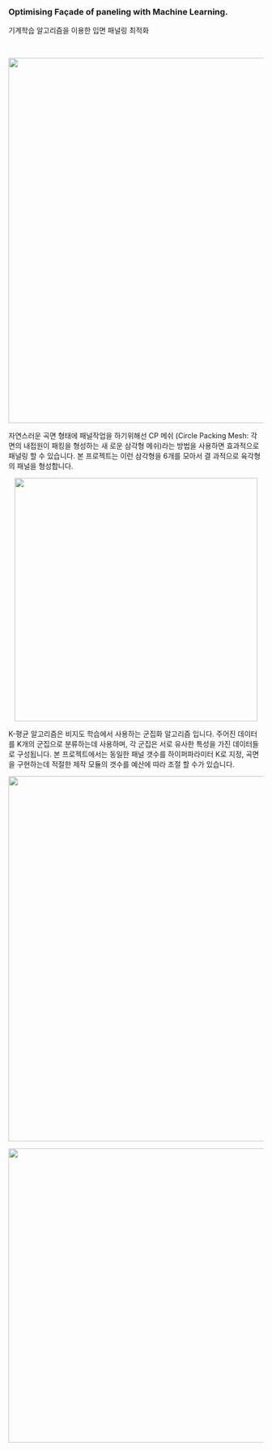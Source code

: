 
<br>

### Optimising Façade of paneling with Machine Learning.

기계학습 알고리즘을 이용한 입면 패널링 최적화

<br>


<p align='center'><img src = "https://velog.velcdn.com/images/1ncarnati0n/post/1afbe05f-cb8c-42ec-9781-c4e881dcb132/image.png" width="720"></p>


자연스러운  곡면  형태에  패널작업을  하기위해선  CP  메쉬 (Circle Packing Mesh: 각 면의 내접원이 패킹을 형성하는 새 로운 삼각형 메쉬)라는 방법을 사용하면 효과적으로  패널링 할 수 있습니다. 본 프로젝트는 이런 삼각형을 6개를 모아서 결 과적으로 육각형의 패널을 형성합니다.


<p align='center'><img src = "https://velog.velcdn.com/images/1ncarnati0n/post/4a3d1244-494d-44ed-9d2c-6bc30c9c4183/image.jpg" width="480"></p>


K-평균 알고리즘은 비지도 학습에서 사용하는 군집화 알고리즘 입니다. 주어진 데이터를 K개의 군집으로 분류하는데 사용하며, 각 군집은 서로 유사한 특성을 가진 데이터들로 구성됩니다. 
본 프로젝트에서는 동일한 패널 갯수를 하이퍼파라미터 K로 지정, 곡면을 구현하는데 적절한 제작 모듈의 갯수를 예산에 따라 조절 할 수가 있습니다.


<p align='center'><img src = "https://velog.velcdn.com/images/1ncarnati0n/post/e4982e3f-b635-4b17-a054-f34c244cdffc/image.png" width="720"></p>


<p align='center'><img src = "https://velog.velcdn.com/images/1ncarnati0n/post/8950c826-b7fc-43b3-96f3-67144ecacfa4/image.png" width="580"></p>
